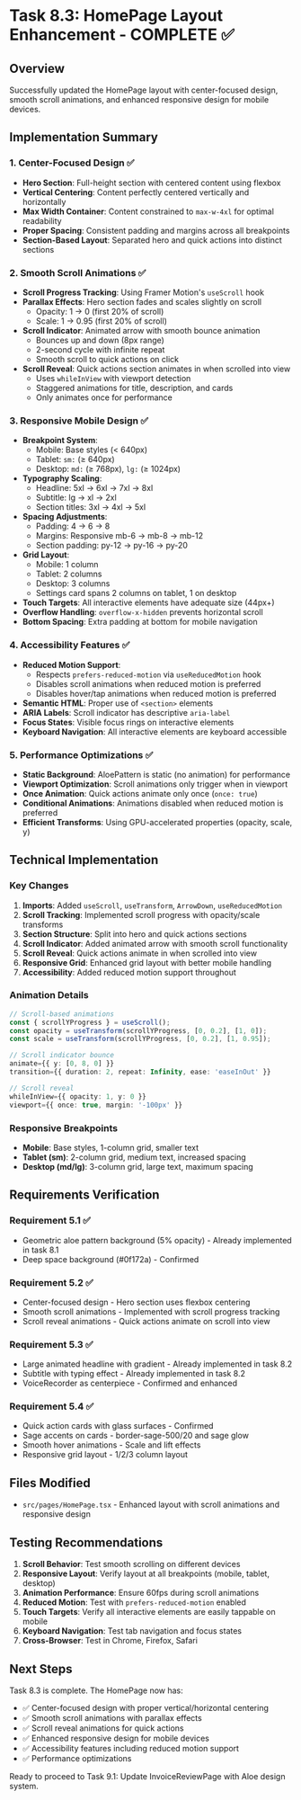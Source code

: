 # Task 8.3: HomePage Layout Enhancement - COMPLETE ✅

## Overview
Successfully updated the HomePage layout with center-focused design, smooth scroll animations, and enhanced responsive design for mobile devices.

## Implementation Summary

### 1. Center-Focused Design ✅
- **Hero Section**: Full-height section with centered content using flexbox
- **Vertical Centering**: Content perfectly centered vertically and horizontally
- **Max Width Container**: Content constrained to `max-w-4xl` for optimal readability
- **Proper Spacing**: Consistent padding and margins across all breakpoints
- **Section-Based Layout**: Separated hero and quick actions into distinct sections

### 2. Smooth Scroll Animations ✅
- **Scroll Progress Tracking**: Using Framer Motion's `useScroll` hook
- **Parallax Effects**: Hero section fades and scales slightly on scroll
  - Opacity: 1 → 0 (first 20% of scroll)
  - Scale: 1 → 0.95 (first 20% of scroll)
- **Scroll Indicator**: Animated arrow with smooth bounce animation
  - Bounces up and down (8px range)
  - 2-second cycle with infinite repeat
  - Smooth scroll to quick actions on click
- **Scroll Reveal**: Quick actions section animates in when scrolled into view
  - Uses `whileInView` with viewport detection
  - Staggered animations for title, description, and cards
  - Only animates once for performance

### 3. Responsive Mobile Design ✅
- **Breakpoint System**: 
  - Mobile: Base styles (< 640px)
  - Tablet: `sm:` (≥ 640px)
  - Desktop: `md:` (≥ 768px), `lg:` (≥ 1024px)
- **Typography Scaling**:
  - Headline: 5xl → 6xl → 7xl → 8xl
  - Subtitle: lg → xl → 2xl
  - Section titles: 3xl → 4xl → 5xl
- **Spacing Adjustments**:
  - Padding: 4 → 6 → 8
  - Margins: Responsive mb-6 → mb-8 → mb-12
  - Section padding: py-12 → py-16 → py-20
- **Grid Layout**:
  - Mobile: 1 column
  - Tablet: 2 columns
  - Desktop: 3 columns
  - Settings card spans 2 columns on tablet, 1 on desktop
- **Touch Targets**: All interactive elements have adequate size (44px+)
- **Overflow Handling**: `overflow-x-hidden` prevents horizontal scroll
- **Bottom Spacing**: Extra padding at bottom for mobile navigation

### 4. Accessibility Features ✅
- **Reduced Motion Support**: 
  - Respects `prefers-reduced-motion` via `useReducedMotion` hook
  - Disables scroll animations when reduced motion is preferred
  - Disables hover/tap animations when reduced motion is preferred
- **Semantic HTML**: Proper use of `<section>` elements
- **ARIA Labels**: Scroll indicator has descriptive `aria-label`
- **Focus States**: Visible focus rings on interactive elements
- **Keyboard Navigation**: All interactive elements are keyboard accessible

### 5. Performance Optimizations ✅
- **Static Background**: AloePattern is static (no animation) for performance
- **Viewport Optimization**: Scroll animations only trigger when in viewport
- **Once Animation**: Quick actions animate only once (`once: true`)
- **Conditional Animations**: Animations disabled when reduced motion is preferred
- **Efficient Transforms**: Using GPU-accelerated properties (opacity, scale, y)

## Technical Implementation

### Key Changes
1. **Imports**: Added `useScroll`, `useTransform`, `ArrowDown`, `useReducedMotion`
2. **Scroll Tracking**: Implemented scroll progress with opacity/scale transforms
3. **Section Structure**: Split into hero and quick actions sections
4. **Scroll Indicator**: Added animated arrow with smooth scroll functionality
5. **Scroll Reveal**: Quick actions animate in when scrolled into view
6. **Responsive Grid**: Enhanced grid layout with better mobile handling
7. **Accessibility**: Added reduced motion support throughout

### Animation Details
```typescript
// Scroll-based animations
const { scrollYProgress } = useScroll();
const opacity = useTransform(scrollYProgress, [0, 0.2], [1, 0]);
const scale = useTransform(scrollYProgress, [0, 0.2], [1, 0.95]);

// Scroll indicator bounce
animate={{ y: [0, 8, 0] }}
transition={{ duration: 2, repeat: Infinity, ease: 'easeInOut' }}

// Scroll reveal
whileInView={{ opacity: 1, y: 0 }}
viewport={{ once: true, margin: '-100px' }}
```

### Responsive Breakpoints
- **Mobile**: Base styles, 1-column grid, smaller text
- **Tablet (sm)**: 2-column grid, medium text, increased spacing
- **Desktop (md/lg)**: 3-column grid, large text, maximum spacing

## Requirements Verification

### Requirement 5.1 ✅
- Geometric aloe pattern background (5% opacity) - Already implemented in task 8.1
- Deep space background (#0f172a) - Confirmed

### Requirement 5.2 ✅
- Center-focused design - Hero section uses flexbox centering
- Smooth scroll animations - Implemented with scroll progress tracking
- Scroll reveal animations - Quick actions animate on scroll into view

### Requirement 5.3 ✅
- Large animated headline with gradient - Already implemented in task 8.2
- Subtitle with typing effect - Already implemented in task 8.2
- VoiceRecorder as centerpiece - Confirmed and enhanced

### Requirement 5.4 ✅
- Quick action cards with glass surfaces - Confirmed
- Sage accents on cards - border-sage-500/20 and sage glow
- Smooth hover animations - Scale and lift effects
- Responsive grid layout - 1/2/3 column layout

## Files Modified
- `src/pages/HomePage.tsx` - Enhanced layout with scroll animations and responsive design

## Testing Recommendations
1. **Scroll Behavior**: Test smooth scrolling on different devices
2. **Responsive Layout**: Verify layout at all breakpoints (mobile, tablet, desktop)
3. **Animation Performance**: Ensure 60fps during scroll animations
4. **Reduced Motion**: Test with `prefers-reduced-motion` enabled
5. **Touch Targets**: Verify all interactive elements are easily tappable on mobile
6. **Keyboard Navigation**: Test tab navigation and focus states
7. **Cross-Browser**: Test in Chrome, Firefox, Safari

## Next Steps
Task 8.3 is complete. The HomePage now has:
- ✅ Center-focused design with proper vertical/horizontal centering
- ✅ Smooth scroll animations with parallax effects
- ✅ Scroll reveal animations for quick actions
- ✅ Enhanced responsive design for mobile devices
- ✅ Accessibility features including reduced motion support
- ✅ Performance optimizations

Ready to proceed to Task 9.1: Update InvoiceReviewPage with Aloe design system.
